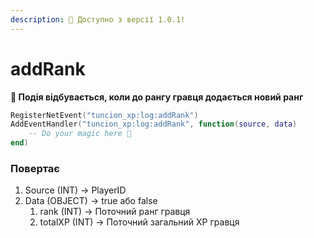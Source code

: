```yaml
---
description: 🔧 Доступно з версії 1.0.1!
---
```


# addRank

**📢 Подія відбувається, коли до рангу гравця додається новий ранг**

```lua
RegisterNetEvent("tuncion_xp:log:addRank")
AddEventHandler("tuncion_xp:log:addRank", function(source, data)
    -- Do your magic here 💫
end)
```

### Повертає

1. Source <span className="color-blue">(INT)</span> <span className="color-orange">-> PlayerID</span>
2. Data <span className="color-blue">(OBJECT)</span> <span className="color-orange">-> true або false</span>
   1. rank <span className="color-blue">(INT)</span> <span className="color-orange">-> Поточний ранг гравця</span>
   2. totalXP <span className="color-blue">(INT)</span> <span className="color-orange">-> Поточний загальний XP гравця</span>
